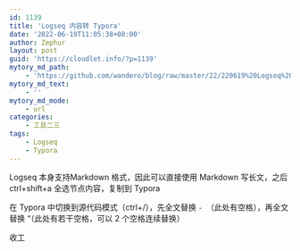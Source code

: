 ```yaml
---
id: 1139
title: 'Logseq 内容转 Typora'
date: '2022-06-19T11:05:38+08:00'
author: Zephur
layout: post
guid: 'https://cloudlet.info/?p=1139'
mytory_md_path:
    - 'https://github.com/wandero/blog/raw/master/22/220619%20Logseq%20%E5%86%85%E5%AE%B9%E8%BD%AC%20Typora.md'
mytory_md_text:
    - ''
mytory_md_mode:
    - url
categories:
    - 工具二三
tags:
    - Logseq
    - Typora
---
```


Logseq 本身支持Markdown 格式，因此可以直接使用 Markdown 写长文，之后 ctrl+shift+a 全选节点内容，复制到 Typora

在 Typora 中切换到源代码模式（ctrl+/），先全文替换 `- `（此处有空格），再全文替换 “（此处有若干空格，可以 2 个空格连续替换）

收工